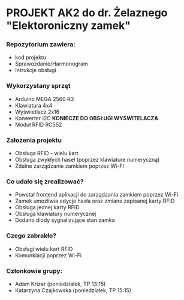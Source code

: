 # PROJEKT AK2 do dr. Żelaznego "Elektoroniczny zamek"

### Repozytorium zawiera:
 * kod projektu
 * Sprawozdanie/Harmonogram
 * Intrukcje obsługi
 
### Wykorzystany sprzęt
* Arduino MEGA 2560 R3
* Klawiatura 4x4
* Wyświetlacz 2x16
* Konwerter I2C **KONIECZE DO OBSŁUGI WYŚWITELACZA**
* Moduł RFID RC552

 
### Założenia projektu
 * Obsługa RFID - wielu kart
 * Obsługa zwykłych haseł (poprzez klawiature numeryczną)
 * Zdalne zarządzanie zamkiem poprzez Wi-FI
 
### Co udało się zrealizować?
* Powstał frontend aplikacji do zarządzania zamkiem poprzez Wi-Fi
* Zamek umozliwia edycje hasła oraz zmiane zapisanej karty RFID
* Obsługa jednej karty RFID
* Obsługa klawiatury numerycznej
* Dodano diody sygnalizujące stan zamka

### Czego zabrakło?
* Obsługi wielu kart RFID
* Komunkiacji poprzez Wi-Fi

### Członkowie grupy: 
* Adam Krizar (poniedziałek, TP 13:15)
* Katarzyna Czajkowska (poniedziałek, TP 15:15)
